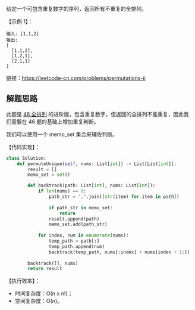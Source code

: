 给定一个可包含重复数字的序列，返回所有不重复的全排列。

【示例 1】：
```
输入: [1,1,2]
输出:
[
  [1,1,2],
  [1,2,1],
  [2,1,1]
]
```

链接：https://leetcode-cn.com/problems/permutations-ii


## 解题思路
此题是 [46.全排列](https://leetcode-cn.com/problems/permutations) 的进阶版，包含重复数字，但返回的全排列不能重复，因此我们需要在 46 题的基础上增加重复判断。

我们可以使用一个 memo\_set 集合来辅佐判断。

【代码实现】：
```python
class Solution:
    def permuteUnique(self, nums: List[int]) -> List[List[int]]:
        result = []
        memo_set = set()

        def backtrack(path: List[int], nums: List[int]):
            if len(nums) == 0:
                path_str = ",".join([str(item) for item in path])
                
                if path_str in memo_set:
                    return
                result.append(path)
                memo_set.add(path_str)
            
            for index, num in enumerate(nums):
                temp_path = path[:]
                temp_path.append(num)
                backtrack(temp_path, nums[:index] + nums[index + 1:])
        
        backtrack([], nums)
        return result
```

【执行效率】：
- 时间复杂度：O(n x n!)；
- 空间复杂度：O(n)。
